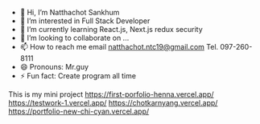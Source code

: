 - 👋 Hi, I’m Natthachot Sankhum
- 👀 I’m interested in Full Stack Developer
- 🌱 I’m currently learning React.js, Next.js redux security
- 💞️ I’m looking to collaborate on ...
- 📫 How to reach me email natthachot.ntc19@gmail.com Tel. 097-260-8111
- 😄 Pronouns: Mr.guy
- ⚡ Fun fact: Create program all time


This is my mini project 
https://first-porfolio-henna.vercel.app/
https://testwork-1.vercel.app/
https://chotkarnyang.vercel.app/
https://portfolio-new-chi-cyan.vercel.app/
